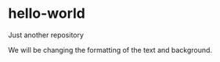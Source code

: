 # hello-world
Just another repository


We will be changing the formatting of the text and background.

